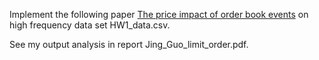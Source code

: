 Implement the following paper [The price impact of order book events](https://arxiv.org/pdf/1011.6402.pdf) on high frequency data set HW1_data.csv.

See my output analysis in report Jing_Guo_limit_order.pdf.
